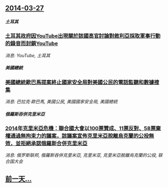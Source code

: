## [2014-03-27](/news/2014/03/27/index.md)

##### 土耳其
### [土耳其政府因YouTube出現關於該國高官討論對敘利亞採取軍事行動的錄音而封鎖YouTube](/news/2014/03/27/土耳其政府因YouTube出現關於該國高官討論對敘利亞採取軍事行動的錄音而封鎖YouTube.md)
_消息: YouTube, 土耳其_

##### 美國總統
### [美國總統歐巴馬提案終止國家安全局對美國公民的電話監聽和數據搜集](/news/2014/03/27/美國總統歐巴馬提案終止國家安全局對美國公民的電話監聽和數據搜集.md)
_消息: 巴拉克·歐巴馬, 美國公民, 美國國家安全局, 美國總統_

##### 俄羅斯吞併克里米亞
### [2014年克里米亞危機：聯合國大會以100票贊成、11票反對、58票棄權通過無拘束力的議案，該議案宣佈克里米亞脫離烏克蘭的公投無效，並拒絕承認俄羅斯合併克里米亞](/news/2014/03/27/2014年克里米亞危機-聯合國大會以100票贊成-11票反對-58票棄權通過無拘束力的議案-該議案宣佈克里米亞脫離烏克蘭.md)
_消息: 俄罗斯联邦, 俄羅斯吞併克里米亞, 克里米亚, 克里米亞脫離烏克蘭的公投, 联合国大会_

## [前一天...](/news/2014/03/25/index.md)

